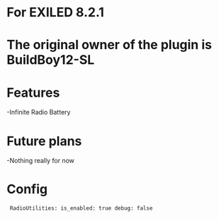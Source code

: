 # For EXILED 8.2.1

# The original owner of the plugin is BuildBoy12-SL


# Features

-Infinite Radio Battery


# Future plans

-Nothing really for now

# Config

``
RadioUtilities:
  is_enabled: true
  debug: false``
